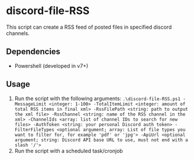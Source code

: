 # discord-file-RSS
This script can create a RSS feed of posted files in specified discord channels.

## Dependencies
- Powershell (developed in v7+)

## Usage
1. Run the script with the following arguments:
`.\discord-file-RSS.ps1 -MessageLimit <integer: 1-100> -TotalItemLimit <integer: amount of total RSS items in final xml> -RssFilePath <string: path to output the xml file> -RssChannel <string: name of the RSS channel in the xml> -ChannelIds <array: list of channel IDs to search for new files> -AuthToken <string: your personal Discord auth token> -FilterFileTypes <optional argument; array: List of file types you want to filter for, for example 'pdf' or 'jpg'> -ApiUrl <optional argument; string: Discord API base URL to use, must not end with a slash '/'>`
2. Run the script with a scheduled task/cronjob

